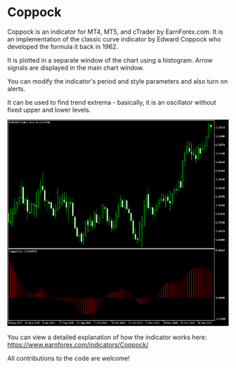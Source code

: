 # Coppock

Coppock is an indicator for MT4, MT5, and cTrader by EarnForex.com. It is an implementation of the classic curve indicator by Edward Coppock who developed the formula it back in 1962.

It is plotted in a separate window of the chart using a histogram. Arrow signals are displayed in the main chart window.

You can modify the indicator's period and style parameters and also turn on alerts.

It can be used to find trend extrema - basically, it is an oscillator without fixed upper and lower levels.

![Coppock histogram shown on the daily chart of EUR/USD with five notable trend change detections](https://github.com/EarnForex/Coppock/blob/main/README_Images/coppock-curve-indicator-mt4-mt5.png)

You can view a detailed explanation of how the indicator works here:
https://www.earnforex.com/indicators/Coppock/

All contributions to the code are welcome!
